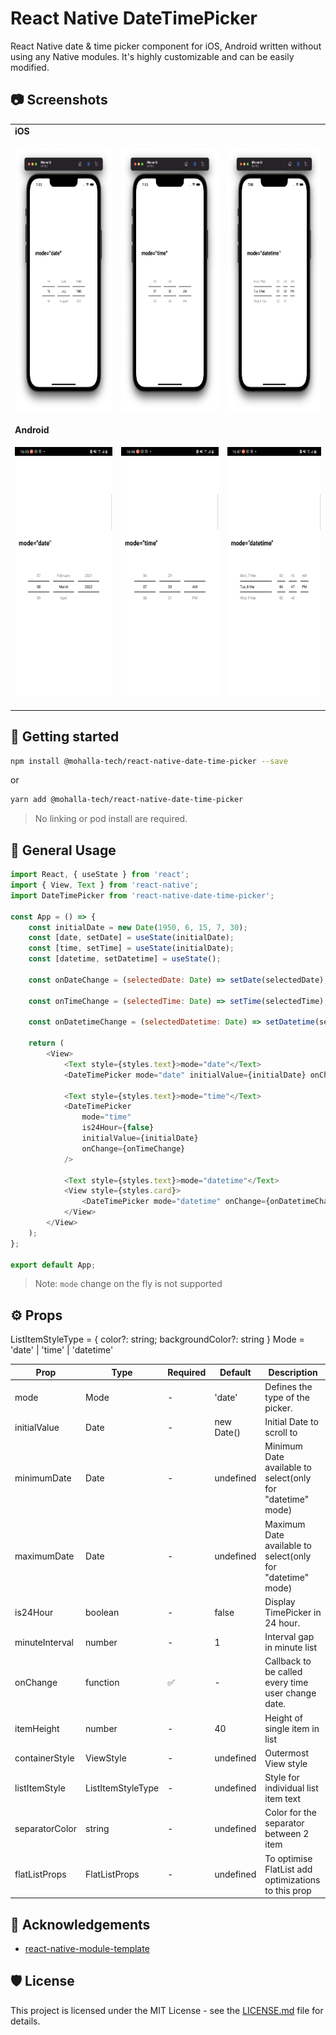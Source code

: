 # React Native DateTimePicker

React Native date & time picker component for iOS, Android written without using any Native modules. It's highly customizable and can be easily modified.

## :camera: Screenshots

<table>
  <tr><td colspan=2><strong>iOS</strong></td></tr>
  <tr>
    <td><p align="center"><img src="./.github/images/ios_date.png" height="420"/></p></td>
    <td><p align="center"><img src="./.github/images/ios_time.png" height="420"/></p></td>
    <td><p align="center"><img src="./.github/images/ios_datetime.png" height="420"/></p></td>
  </tr>
  <tr><td colspan=2><strong>Android</strong></td></tr>
  <tr>
    <td><p align="center"><img src="./.github/images/android_date.png" height="400"/></p></td>
    <td><p align="center"><img src="./.github/images/android_time.png" height="400"/></p></td>
    <td><p align="center"><img src="./.github/images/android_datetime.png" height="400"/></p></td>
  </tr>
</table>

## 📲 Getting started

```bash
npm install @mohalla-tech/react-native-date-time-picker --save
```

or

```bash
yarn add @mohalla-tech/react-native-date-time-picker
```

> No linking or pod install are required.

## 📝 General Usage

```js
import React, { useState } from 'react';
import { View, Text } from 'react-native';
import DateTimePicker from 'react-native-date-time-picker';

const App = () => {
    const initialDate = new Date(1950, 6, 15, 7, 30);
    const [date, setDate] = useState(initialDate);
    const [time, setTime] = useState(initialDate);
    const [datetime, setDatetime] = useState();

    const onDateChange = (selectedDate: Date) => setDate(selectedDate);

    const onTimeChange = (selectedTime: Date) => setTime(selectedTime);

    const onDatetimeChange = (selectedDatetime: Date) => setDatetime(selectedDatetime);

    return (
        <View>
            <Text style={styles.text}>mode="date"</Text>
            <DateTimePicker mode="date" initialValue={initialDate} onChange={onDateChange} />

            <Text style={styles.text}>mode="time"</Text>
            <DateTimePicker
                mode="time"
                is24Hour={false}
                initialValue={initialDate}
                onChange={onTimeChange}
            />

            <Text style={styles.text}>mode="datetime"</Text>
            <View style={styles.card}>
                <DateTimePicker mode="datetime" onChange={onDatetimeChange} />
            </View>
        </View>
    );
};

export default App;
```

> Note: `mode` change on the fly is not supported

## ⚙️ Props

ListItemStyleType = { color?: string; backgroundColor?: string }
Mode = 'date' | 'time' | 'datetime'

| Prop           | Type              | Required | Default    | Description                                                |
| -------------- | ----------------- | -------- | ---------- | ---------------------------------------------------------- |
| mode           | Mode              | -        | 'date'     | Defines the type of the picker.                            |
| initialValue   | Date              | -        | new Date() | Initial Date to scroll to                                  |
| minimumDate    | Date              | -        | undefined  | Minimum Date available to select(only for "datetime" mode) |
| maximumDate    | Date              | -        | undefined  | Maximum Date available to select(only for "datetime" mode) |
| is24Hour       | boolean           | -        | false      | Display TimePicker in 24 hour.                             |
| minuteInterval | number            | -        | 1          | Interval gap in minute list                                |
| onChange       | function          | ✅       | -          | Callback to be called every time user change date.         |
| itemHeight     | number            | -        | 40         | Height of single item in list                              |
| containerStyle | ViewStyle         | -        | undefined  | Outermost View style                                       |
| listItemStyle  | ListItemStyleType | -        | undefined  | Style for individual list item text                        |
| separatorColor | string            | -        | undefined  | Color for the separator between 2 item                     |
| flatListProps  | FlatListProps     | -        | undefined  | To optimise FlatList add optimizations to this prop        |

## 📣 Acknowledgements

-   [react-native-module-template](https://github.com/demchenkoalex/react-native-module-template)

## 🛡 License

This project is licensed under the MIT License - see the [LICENSE.md](LICENSE.md) file for details.
